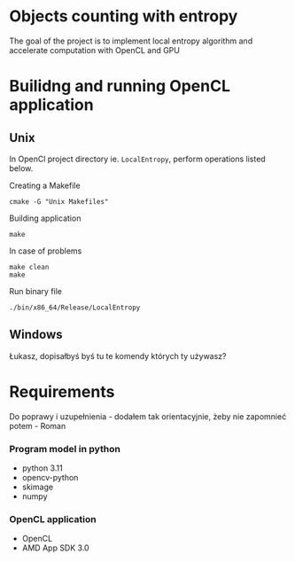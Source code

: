 # Objects counting with entropy

The goal of the project is to implement local entropy algorithm and accelerate computation with OpenCL and GPU

# Builidng and running OpenCL application

## Unix
In OpenCl project directory ie. `LocalEntropy`, perform operations listed below.

Creating a Makefile
```
cmake -G "Unix Makefiles"
```
Building application
```
make
```
In case of problems
```
make clean
make
```
Run binary file
```
./bin/x86_64/Release/LocalEntropy
```


## Windows
Łukasz, dopisałbyś byś tu te komendy których ty używasz?

# Requirements
Do poprawy i uzupełnienia - dodałem tak orientacyjnie, żeby nie zapomnieć potem - Roman
### Program model in python
 - python 3.11
 - opencv-python
 - skimage
 - numpy

### OpenCL application
 - OpenCL
 - AMD App SDK 3.0